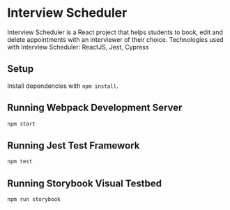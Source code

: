 # Interview Scheduler

Interview Scheduler is a React project that helps students to book, edit and delete appointments with an interviewer of their choice. Technologies used with Interview Scheduler: ReactJS, Jest, Cypress

## Setup

Install dependencies with `npm install`.

## Running Webpack Development Server

```sh
npm start
```

## Running Jest Test Framework

```sh
npm test
```

## Running Storybook Visual Testbed

```sh
npm run storybook
```
